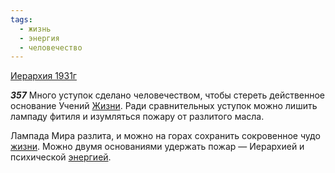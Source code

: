 ```yaml
---
tags:
  - жизнь
  - энергия
  - человечество
---
```


[Иерархия 1931г](/agni/1931)

___357___
Много уступок сделано человечеством, чтобы стереть действенное основание Учений [Жизни](/tag/#жизнь). Ради сравнительных уступок можно лишить лампаду фитиля и изумляться пожару от разлитого масла.   

Лампада Мира разлита, и можно на горах сохранить сокровенное чудо [жизни](/tag/#жизнь). Можно двумя основаниями удержать пожар — Иерархией и психической [энергией](/tag/#энергия).   

